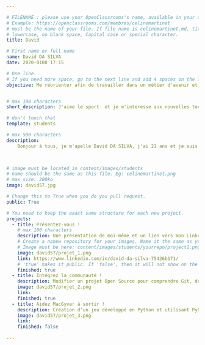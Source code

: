 ```yaml
---

# FILENAME : please use your OpenClassrooms's name, available in your url.
# Example: https://openclassrooms.com/membres/celinemartinet
# must be the name of your file. If file name is celinemartinet.md, title is celinemartinet.
# lowercase, no blank space, Capital case or special character.
title: David

# First name or full name
name: David DA SILVA
date: 2020-0108 17:15

# One line.
# If you need more space, go to the next line and add 4 spaces on the left, as in 'description'.
objective: Me réorienter afin de travailler dans un métier d'avenir et m'épanouir professionnellement.


# max 100 characters
short_description: J'aime le sport  et je m'interesse aux nouvelles technologies

# don't touch that
template: students

# max 500 characters
description:
    Bonjour à tous, je m'apelle David DA SILVA, j'ai 21 ans et je suis heureux de rejoindre Openclassrooms !  Lorsque j'ai trouvé la formation developpeur d'application IOS, j'ai directement été attiré c'est pourquoi j'ai décidé de m'y inscrire et de me consacrer à cette formation à temps plein. Mes objéctifs sont de découvrir le domaine, apprendre toutes les techniques et compétences afin de les maîtriser et les gerer en toute autonomie.
    


# image must be located in content/images/students
# name should be the same as this file. Eg: celinemartinet.png
# max size: 200ko
image: david57.jpg

# Change this to True when you do you pull request.
public: True

# You need to keep the exact same structure for each new project.
projects:
  - title: Présentez-vous !
    # max 100 characters
    description: Une présentation de moi-même et un lien vers mon LinkedIn.
    # Create a nanew repository for your images. Name it the same as your nickname and profile picture.
    # Image must be here: content/images/students/yourrepo/project1.png
    image: david57/projet_1.png
    link: https://www.linkedin.com/in/david-da-silva-75426b171/
    # 'true' makes it public. If 'false', then it will not show on the website.
    finished: true
  - title: Intégrez la communauté !
    description: Modifier un projet Open Source pour comprendre Git, de Github et les pull requests.
    image: david57/projet_2.png
    link: 
    finished: true
  - title: Aidez MacGyver à sortir !
    description: Création d’un jeu développé en Python et utilisant PyGame.
    image: david57/projet_3.png
    link: 
    finished: false
    
---
```



